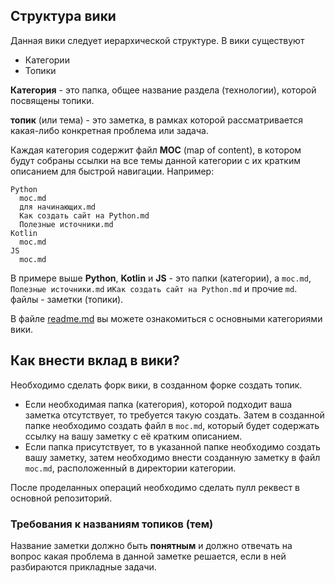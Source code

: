 ## Структура вики
Данная вики следует иерархической структуре. 
В вики существуют
- Категории
- Топики

**Категория** - это папка, общее название раздела (технологии), которой посвящены топики.

**топик** (или тема) - это заметка, в рамках которой рассматривается какая-либо конкретная проблема или задача.

Каждая категория содержит файл **MOC** (map of content), в котором будут собраны ссылки на все темы данной категории с их кратким описанием для быстрой навигации.
Например:

```
Python
  moc.md 
  для начинающих.md
  Как создать сайт на Python.md
  Полезные источники.md
Kotlin
  moc.md
JS
  moc.md
```

В примере выше **Python**, **Kotlin** и **JS** - это  папки (категории), а `moc.md`, `Полезные источники.md` и`Как создать сайт на Python.md` и прочие `md`. файлы - заметки (топики).

В файле [readme.md](readme.md) вы можете ознакомиться с основными категориями вики.


## Как внести вклад в вики?
Необходимо сделать форк вики, в созданном форке создать топик.
* Если необходимая папка (категория), которой подходит ваша заметка отсутствует, то требуется такую создать. Затем в созданной папке необходимо создать файл в `moc.md`, который будет содержать ссылку на вашу заметку с её кратким описанием.
* Если папка присутствует, то в указанной папке необходимо создать вашу заметку, затем необходимо внести созданную заметку в файл `moc.md`, расположенный в директории категории.

После проделанных операций необходимо сделать пулл реквест в основной репозиторий.

### Требования к названиям топиков (тем)
Название заметки должно быть **понятным** и должно отвечать на вопрос какая проблема в данной заметке решается, если в ней разбираются прикладные задачи.

